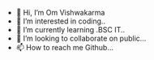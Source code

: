 - 👋 Hi, I’m Om Vishwakarma
- 👀 I’m interested in coding..
- 🌱 I’m currently learning .BSC IT..
- 💞️ I’m looking to collaborate on public...
- 📫 How to reach me Github...

<!---
Omkar9956/Omkar9956 is a ✨ special ✨ repository because its `README.md` (this file) appears on your GitHub profile.
You can click the Preview link to take a look at your changes.
--->
